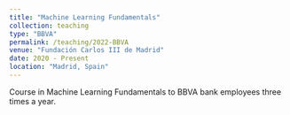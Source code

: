 ```yaml
---
title: "Machine Learning Fundamentals"
collection: teaching
type: "BBVA"
permalink: /teaching/2022-BBVA
venue: "Fundación Carlos III de Madrid"
date: 2020 - Present
location: "Madrid, Spain"
---
```


Course in Machine Learning Fundamentals to BBVA bank employees three times a year.

